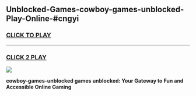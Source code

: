 
## Unblocked-Games-cowboy-games-unblocked-Play-Online-#cngyi
<h3>
<a href="https://premium.freeplayer.one?title=cowboy-games-unblocked&ref=27F">CLICK TO PLAY</a></h3>
<hr>

<h3>
<a href="https://premium.freeplayer.one?title=cowboy-games-unblocked&ref=27F">CLICK 2 PLAY</a>
  
</h3>

<a href="https://premium.freeplayer.one?title=cowboy-games-unblocked&ref=27F"><img src="https://clearcache.store/games.png"></a>


**cowboy-games-unblocked games unblocked: Your Gateway to Fun and Accessible Online Gaming**
